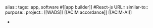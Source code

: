alias::
tags:: app, software #[[app builder]] #React-js 
URL::
similar-to::
purpose::
project:: [[WADS]] [[ACIM accordance]] [[ACIM-AI]]

-